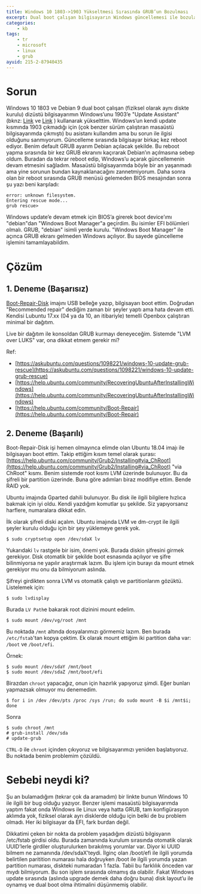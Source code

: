 ```yaml
---
title: Windows 10 1803->1903 Yükseltmesi Sırasında GRUB’un Bozulması
excerpt: Dual boot çalışan bilgisayarın Windows güncellemesi ile bozulan disk düzenini tamir ediyoruz
categories:
    - kb
tags:
    - tr
    - microsoft
    - linux
    - grub
ayuid: 215-2-87940435
---
```


# Sorun

Windows 10 1803 ve Debian 9 dual boot çalışan (fiziksel olarak aynı diskte
kurulu) dizüstü bilgisayarımın Windows’unu 1903’e "Update Assistant" (bknz:
[Link](https://www.microsoft.com/tr-tr/software-download/windows10) ve
[Link](https://go.microsoft.com/fwlink/?LinkID=799445) ) kullanarak yükselttim.
Windows’un kendi update kısmında 1903 çıkmadığı için (çok benzer sürüm
çalıştıran masaüstü bilgisayarımda çıkmıştı) bu asistanı kullandım ama bu sorun
ile ilgisi olduğunu sanmıyorum. Güncelleme sırasında bilgisayar birkaç kez
reboot ediyor. Benim default GRUB ayarım Debian açılacak şekilde. Bu reboot
yapma sırasında bir kez GRUB ekranını kaçırarak Debian’ın açılmasına sebep
oldum. Buradan da tekrar reboot edip, Windows’u açarak güncellemenin devam
etmesini sağladım. Masaüstü bilgisayarımda böyle bir an yaşanmadı ama yine
sorunun bundan kaynaklanacağını zannetmiyorum. Daha sonra olan bir reboot
sırasında GRUB menüsü gelemeden BIOS mesajından sonra şu yazı beni karşıladı:

```text
error: unknown filesystem.
Entering rescue mode...
grub rescue>
```

Windows update’e devam etmek için BIOS’a girerek boot device’ımı "debian"dan
"Windows Boot Manager"a geçirdim. Bu isimler EFI bölümleri olmalı. GRUB,
"debian" isimli yerde kurulu. "Windows Boot Manager" ile açınca GRUB ekranı
gelmeden Windows açılıyor. Bu sayede güncelleme işlemini tamamlayabildim.

# Çözüm

## 1. Deneme (Başarısız)

[Boot-Repair-Disk](https://sourceforge.net/p/boot-repair-cd/home/Home/) imajını
USB belleğe yazıp, bilgisayarı boot ettim. Doğrudan "Recommended repair" dediğim
zaman bir şeyler yaptı ama hata devam etti. Kendisi Lubuntu 17.xx (04 ya da 10,
an itibariyle) temelli Openbox çalıştıran minimal bir dağıtım.

Live bir dağıtım ile konsoldan GRUB kurmayı deneyeceğim. Sistemde "LVM over
LUKS" var, ona dikkat etmem gerekir mi?

Ref:

* [https://askubuntu.com/questions/1098221/windows-10-update-grub-rescue](https://askubuntu.com/questions/1098221/windows-10-update-grub-rescue)
* [https://help.ubuntu.com/community/RecoveringUbuntuAfterInstallingWindows](https://help.ubuntu.com/community/RecoveringUbuntuAfterInstallingWindows)
* [https://help.ubuntu.com/community/Boot-Repair](https://help.ubuntu.com/community/Boot-Repair)

## 2. Deneme (Başarılı)

Boot-Repair-Disk işi hemen olmayınca elimde olan Ubuntu 18.04 imajı ile
bilgisayarı boot ettim. Takip ettiğim kısım temel olarak şurası:
[https://help.ubuntu.com/community/Grub2/Installing#via_ChRoot](https://help.ubuntu.com/community/Grub2/Installing#via_ChRoot)
"via ChRoot" kısmı. Benim sistemde root kısmı LVM üzerinde bulunuyor. Bu da
şifreli bir partition üzerinde. Buna göre adımları biraz modifiye ettim. Bende
RAID yok.

Ubuntu imajında Gparted dahili bulunuyor. Bu disk ile ilgili bilgilere hızlıca
bakmak için iyi oldu. Kendi yazdığım komutlar şu şekilde. Siz yapıyorsanız
harflere, numaralara dikkat edin.

İlk olarak şifreli diski açalım. Ubuntu imajında LVM ve dm-crypt ile ilgili
şeyler kurulu olduğu için bir şey yüklemeye gerek yok.

```shell
$ sudo cryptsetup open /dev/sdaX lv
```

Yukarıdaki `lv` rastgele bir isim, önemi yok. Burada diskin şifresini girmek
gerekiyor. Disk otomatik bir şekilde boot esnasında açılıyor ve şifre
bilinmiyorsa ne yapılır araştırmak lazım. Bu işlem için burayı da mount etmek
gerekiyor mu onu da bilmiyorum aslında.

Şifreyi girdikten sonra LVM vs otomatik çalıştı ve partitionlarım gözüktü.
Listelemek için:

```shell
$ sudo lvdisplay
```

Burada `LV Path`e bakarak root dizinini mount edelim.

```shell
$ sudo mount /dev/vg/root /mnt
```

Bu noktada `/mnt` altında dosyalarımızı görmemiz lazım. Ben burada
`/etc/fstab`'tan kopya çektim. Ek olarak mount ettiğim iki partition daha var:
`/boot` ve `/boot/efi`.

Örnek:

```shell
$ sudo mount /dev/sdaY /mnt/boot
$ sudo mount /dev/sdaZ /mnt/boot/efi
```

Birazdan `chroot` yapacağız, onun için hazırlık yapıyoruz şimdi. Eğer bunları
yapmazsak olmuyor mu denemedim.

```shell
$ for i in /dev /dev/pts /proc /sys /run; do sudo mount -B $i /mnt$i; done
```

Sonra

```shell
$ sudo chroot /mnt
# grub-install /dev/sda
# update-grub
```

`CTRL-D` ile `chroot` içinden çıkıyoruz ve bilgisayarımızı yeniden başlatıyoruz.
Bu noktada benim problemim çözüldü.

# Sebebi neydi ki?

Şu an bulamadığım (tekrar çok da aramadım) bir linkte bunun Windows 10 ile
ilgili bir bug olduğu yazıyor. Benzer işlemi masaüstü bilgisayarımda yaptım
fakat onda Windows ile Linux veya hatta GRUB, tam konfigürasyon aklımda yok,
fiziksel olarak ayrı disklerde olduğu için belki de bu problem olmadı. Her iki
bilgisayar da EFI, fark burdan değil.

Dikkatimi çeken bir nokta da problem yaşadığım dizüstü bilgisyarın /etc/fstab
girdisi oldu. Burada zamanında kurulum sırasında otomatik olarak UUID’lerle
girdiler oluşturulurken bırakılmış yorumlar var. Diyor ki UUID bilmem ne
zamanında /dev/sdaX’teydi. İlginç olan /boot/efi ile ilgili yorumda belirtilen
paritition numarası hala doğruyken /boot ile ilgili yorumda yazan partition
numarası, diskteki numaradan 1 fazla. Tabii bu farklılık önceden var mıydı
bilmiyorum. Bu son işlem sırasında olmamış da olabilir. Fakat Windows update
sırasında (aslında upgrade demek daha doğru buna) disk layout’u ile oynamış ve
dual boot olma ihtimalini düşünmemiş olabilir.
